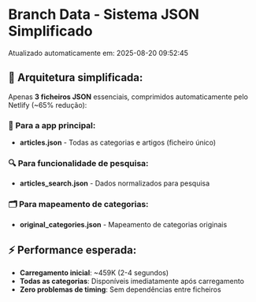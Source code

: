 # Branch Data - Sistema JSON Simplificado
Atualizado automaticamente em: 2025-08-20 09:52:45

## 🎯 Arquitetura simplificada:
Apenas **3 ficheiros JSON** essenciais, comprimidos automaticamente pelo Netlify (~65% redução):

### 📱 Para a app principal:
- **articles.json** - Todas as categorias e artigos (ficheiro único)

### 🔍 Para funcionalidade de pesquisa:
- **articles_search.json** - Dados normalizados para pesquisa

### 🗂️ Para mapeamento de categorias:
- **original_categories.json** - Mapeamento de categorias originais

## ⚡ Performance esperada:
- **Carregamento inicial**: ~459K (2-4 segundos)
- **Todas as categorias**: Disponíveis imediatamente após carregamento
- **Zero problemas de timing**: Sem dependências entre ficheiros
